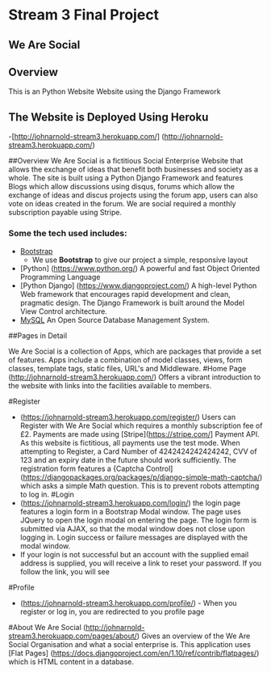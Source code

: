 # Stream 3 Final Project

## We Are Social
 
## Overview
 
This is an Python Website Website using the Django Framework
## The Website is Deployed Using Heroku
-[http://johnarnold-stream3.herokuapp.com/] (http://johnarnold-stream3.herokuapp.com/)

##Overview
We Are Social is a fictitious Social Enterprise Website that allows the exchange of ideas that benefit both businesses and society as a whole.  The site is built using a Python Django Framework and features Blogs which allow discussions using disqus, forums which allow the exchange of ideas and discus projects using the forum app, users can also vote on ideas created in the forum.
We are social required a monthly subscription payable using Stripe.
 
### Some the tech used includes:
- [Bootstrap](http://getbootstrap.com/)
    - We use **Bootstrap** to give our project a simple, responsive layout
- [Python] (https://www.python.org/) A powerful and fast Object Oriented Programming Language
- [Python Django] (https://www.djangoproject.com/) A high-level Python Web framework that encourages rapid development and clean, pragmatic design.  The Django Framework is built around the Model View Control architecture.
- [MySQL](https://www.mysql.com/) An Open Source Database Management System.


##Pages in Detail

We Are Social is a collection of Apps, which are packages that provide a set of features.  Apps include a combination of model classes, views, form classes, template tags, static files, URL's and Middleware.
#Home Page
(http://johnarnold-stream3.herokuapp.com/) Offers a vibrant introduction to the website with links into the facilities available to members.

#Register
- (https://johnarnold-stream3.herokuapp.com/register/) Users can Register with We Are Social which requires a monthly subscription fee of £2.
Payments are made using [Stripe](https://stripe.com/] Payment API.  As this website is fictitious, all payments use the test mode.  When attempting to Register, a Card Number of 4242424242424242, CVV of 123 and an expiry date in the future should work sufficiently.
The registration form features a {Captcha Control](https://djangopackages.org/packages/p/django-simple-math-captcha/) which asks a simple Math question.  This is to prevent robots attempting to log in.
#Login
- (https://johnarnold-stream3.herokuapp.com/login/) the login page features a login form in a Bootstrap Modal window.  The page uses JQuery to open the login modal on entering the page.  The login form is submitted via AJAX, so that the modal window does not close upon logging in.  Login success or failure messages are displayed with the modal window.
- If your login is not successful but an account with the supplied email address is supplied, you will receive a link to reset your password.  If you follow the link, you will see


#Profile
- (https://johnarnold-stream3.herokuapp.com/profile/) - When you register or log in, you are redirected to you profile page

#About We Are Social
(http://johnarnold-stream3.herokuapp.com/pages/about/) Gives an overview of the We Are Social Organisation and what a social enterprise is.  This application uses [Flat Pages] (https://docs.djangoproject.com/en/1.10/ref/contrib/flatpages/) which is HTML content in a database.

#